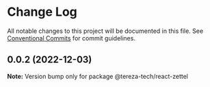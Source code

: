 # Change Log

All notable changes to this project will be documented in this file.
See [Conventional Commits](https://conventionalcommits.org) for commit guidelines.

## 0.0.2 (2022-12-03)

**Note:** Version bump only for package @tereza-tech/react-zettel

